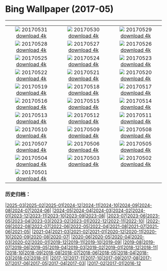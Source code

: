 # Bing Wallpaper (2017-05)
**************
| | | |
|:-:|:-:|:-:|
| ![](https://www.bing.com/az/hprichbg/rb/MtTamVideo_EN-US10798436683_1920x1080.jpg) 20170531 [download 4k](https://www.bing.com/az/hprichbg/rb/MtTamVideo_EN-US10798436683_UHD.jpg) | ![](https://www.bing.com/az/hprichbg/rb/TempleStreet_EN-US6964048300_1920x1080.jpg) 20170530 [download 4k](https://www.bing.com/az/hprichbg/rb/TempleStreet_EN-US6964048300_UHD.jpg) | ![](https://www.bing.com/az/hprichbg/rb/ArlingtonDrone_EN-US12840808174_1920x1080.jpg) 20170529 [download 4k](https://www.bing.com/az/hprichbg/rb/ArlingtonDrone_EN-US12840808174_UHD.jpg) |
| ![](https://www.bing.com/az/hprichbg/rb/MataderoBridge_EN-US9215461155_1920x1080.jpg) 20170528 [download 4k](https://www.bing.com/az/hprichbg/rb/MataderoBridge_EN-US9215461155_UHD.jpg) | ![](https://www.bing.com/az/hprichbg/rb/BromoJava_EN-US13327758529_1920x1080.jpg) 20170527 [download 4k](https://www.bing.com/az/hprichbg/rb/BromoJava_EN-US13327758529_UHD.jpg) | ![](https://www.bing.com/az/hprichbg/rb/Fiddleheads_EN-US12581425191_1920x1080.jpg) 20170526 [download 4k](https://www.bing.com/az/hprichbg/rb/Fiddleheads_EN-US12581425191_UHD.jpg) |
| ![](https://www.bing.com/az/hprichbg/rb/PyramidsOfMeroe_EN-US10074354144_1920x1080.jpg) 20170525 [download 4k](https://www.bing.com/az/hprichbg/rb/PyramidsOfMeroe_EN-US10074354144_UHD.jpg) | ![](https://www.bing.com/az/hprichbg/rb/BB1883_EN-US15158286681_1920x1080.jpg) 20170524 [download 4k](https://www.bing.com/az/hprichbg/rb/BB1883_EN-US15158286681_UHD.jpg) | ![](https://www.bing.com/az/hprichbg/rb/Dipper_EN-US11520051960_1920x1080.jpg) 20170523 [download 4k](https://www.bing.com/az/hprichbg/rb/Dipper_EN-US11520051960_UHD.jpg) |
| ![](https://www.bing.com/az/hprichbg/rb/LakePowellStorm_EN-US6822865622_1920x1080.jpg) 20170522 [download 4k](https://www.bing.com/az/hprichbg/rb/LakePowellStorm_EN-US6822865622_UHD.jpg) | ![](https://www.bing.com/az/hprichbg/rb/RietvleiNR_EN-US13984689187_1920x1080.jpg) 20170521 [download 4k](https://www.bing.com/az/hprichbg/rb/RietvleiNR_EN-US13984689187_UHD.jpg) | ![](https://www.bing.com/az/hprichbg/rb/Thunderbirds_EN-US12257799708_1920x1080.jpg) 20170520 [download 4k](https://www.bing.com/az/hprichbg/rb/Thunderbirds_EN-US12257799708_UHD.jpg) |
| ![](https://www.bing.com/az/hprichbg/rb/BMXTunnel_EN-US11407579695_1920x1080.jpg) 20170519 [download 4k](https://www.bing.com/az/hprichbg/rb/BMXTunnel_EN-US11407579695_UHD.jpg) | ![](https://www.bing.com/az/hprichbg/rb/Palaon_EN-US11145059144_1920x1080.jpg) 20170518 [download 4k](https://www.bing.com/az/hprichbg/rb/Palaon_EN-US11145059144_UHD.jpg) | ![](https://www.bing.com/az/hprichbg/rb/SpermophilusArmatus_EN-US12133314731_1920x1080.jpg) 20170517 [download 4k](https://www.bing.com/az/hprichbg/rb/SpermophilusArmatus_EN-US12133314731_UHD.jpg) |
| ![](https://www.bing.com/az/hprichbg/rb/PorthminsterBeach_EN-US9087788446_1920x1080.jpg) 20170516 [download 4k](https://www.bing.com/az/hprichbg/rb/PorthminsterBeach_EN-US9087788446_UHD.jpg) | ![](https://www.bing.com/az/hprichbg/rb/IncenseFactory_EN-US12465733494_1920x1080.jpg) 20170515 [download 4k](https://www.bing.com/az/hprichbg/rb/IncenseFactory_EN-US12465733494_UHD.jpg) | ![](https://www.bing.com/az/hprichbg/rb/CheetahMom_EN-US10122059369_1920x1080.jpg) 20170514 [download 4k](https://www.bing.com/az/hprichbg/rb/CheetahMom_EN-US10122059369_UHD.jpg) |
| ![](https://www.bing.com/az/hprichbg/rb/DeltaJunction_EN-US10400798964_1920x1080.jpg) 20170513 [download 4k](https://www.bing.com/az/hprichbg/rb/DeltaJunction_EN-US10400798964_UHD.jpg) | ![](https://www.bing.com/az/hprichbg/rb/VernalFall_EN-US10631212377_1920x1080.jpg) 20170512 [download 4k](https://www.bing.com/az/hprichbg/rb/VernalFall_EN-US10631212377_UHD.jpg) | ![](https://www.bing.com/az/hprichbg/rb/SpringGoat_EN-US7159260528_1920x1080.jpg) 20170511 [download 4k](https://www.bing.com/az/hprichbg/rb/SpringGoat_EN-US7159260528_UHD.jpg) |
| ![](https://www.bing.com/az/hprichbg/rb/WardCharcoalOvens_EN-US14435429327_1920x1080.jpg) 20170510 [download 4k](https://www.bing.com/az/hprichbg/rb/WardCharcoalOvens_EN-US14435429327_UHD.jpg) | ![](https://www.bing.com/az/hprichbg/rb/WoodDucks_EN-US13296832819_1920x1080.jpg) 20170509 [download 4k](https://www.bing.com/az/hprichbg/rb/WoodDucks_EN-US13296832819_UHD.jpg) | ![](https://www.bing.com/az/hprichbg/rb/TaihangMountains_EN-US6666930369_1920x1080.jpg) 20170508 [download 4k](https://www.bing.com/az/hprichbg/rb/TaihangMountains_EN-US6666930369_UHD.jpg) |
| ![](https://www.bing.com/az/hprichbg/rb/WhiteEyedMoray_EN-US10194096653_1920x1080.jpg) 20170507 [download 4k](https://www.bing.com/az/hprichbg/rb/WhiteEyedMoray_EN-US10194096653_UHD.jpg) | ![](https://www.bing.com/az/hprichbg/rb/MorskieOko_EN-US9982151528_1920x1080.jpg) 20170506 [download 4k](https://www.bing.com/az/hprichbg/rb/MorskieOko_EN-US9982151528_UHD.jpg) | ![](https://www.bing.com/az/hprichbg/rb/HenequenCactus_EN-US11064780489_1920x1080.jpg) 20170505 [download 4k](https://www.bing.com/az/hprichbg/rb/HenequenCactus_EN-US11064780489_UHD.jpg) |
| ![](https://www.bing.com/az/hprichbg/rb/SSAtlantis_EN-US8848737137_1920x1080.jpg) 20170504 [download 4k](https://www.bing.com/az/hprichbg/rb/SSAtlantis_EN-US8848737137_UHD.jpg) | ![](https://www.bing.com/az/hprichbg/rb/NavagioBeach_EN-US8854639142_1920x1080.jpg) 20170503 [download 4k](https://www.bing.com/az/hprichbg/rb/NavagioBeach_EN-US8854639142_UHD.jpg) | ![](https://www.bing.com/az/hprichbg/rb/NHMElephants_EN-US9810396474_1920x1080.jpg) 20170502 [download 4k](https://www.bing.com/az/hprichbg/rb/NHMElephants_EN-US9810396474_UHD.jpg) |
| ![](https://www.bing.com/az/hprichbg/rb/QueensParkGlasshouse_EN-US12334827410_1920x1080.jpg) 20170501 [download 4k](https://www.bing.com/az/hprichbg/rb/QueensParkGlasshouse_EN-US12334827410_UHD.jpg) |  |  |

### 历史归档：

|[2025-03](/../2025-03/2025-03.md)|[2025-02](/../2025-02/2025-02.md)|[2025-01](/../2025-01/2025-01.md)|[2024-12](/../2024-12/2024-12.md)|[2024-11](/../2024-11/2024-11.md)|[2024-10](/../2024-10/2024-10.md)|[2024-09](/../2024-09/2024-09.md)|[2024-08](/../2024-08/2024-08.md)|[2024-07](/../2024-07/2024-07.md)|[2024-06](/../2024-06/2024-06.md)|
|[2024-05](/../2024-05/2024-05.md)|[2024-04](/../2024-04/2024-04.md)|[2024-03](/../2024-03/2024-03.md)|[2024-02](/../2024-02/2024-02.md)|[2024-01](/../2024-01/2024-01.md)|[2023-12](/../2023-12/2023-12.md)|[2023-11](/../2023-11/2023-11.md)|[2023-10](/../2023-10/2023-10.md)|[2023-09](/../2023-09/2023-09.md)|[2023-08](/../2023-08/2023-08.md)|
|[2023-07](/../2023-07/2023-07.md)|[2023-06](/../2023-06/2023-06.md)|[2023-05](/../2023-05/2023-05.md)|[2023-04](/../2023-04/2023-04.md)|[2023-03](/../2023-03/2023-03.md)|[2023-02](/../2023-02/2023-02.md)|[2023-01](/../2023-01/2023-01.md)|[2022-12](/../2022-12/2022-12.md)|[2022-11](/../2022-11/2022-11.md)|[2022-10](/../2022-10/2022-10.md)|
|[2022-09](/../2022-09/2022-09.md)|[2022-08](/../2022-08/2022-08.md)|[2022-07](/../2022-07/2022-07.md)|[2022-06](/../2022-06/2022-06.md)|[2022-05](/../2022-05/2022-05.md)|[2022-04](/../2022-04/2022-04.md)|[2021-08](/../2021-08/2021-08.md)|[2021-07](/../2021-07/2021-07.md)|[2021-06](/../2021-06/2021-06.md)|[2021-05](/../2021-05/2021-05.md)|
|[2021-04](/../2021-04/2021-04.md)|[2021-03](/../2021-03/2021-03.md)|[2021-02](/../2021-02/2021-02.md)|[2021-01](/../2021-01/2021-01.md)|[2020-12](/../2020-12/2020-12.md)|[2020-11](/../2020-11/2020-11.md)|[2020-10](/../2020-10/2020-10.md)|[2020-09](/../2020-09/2020-09.md)|[2020-08](/../2020-08/2020-08.md)|[2020-07](/../2020-07/2020-07.md)|
|[2020-06](/../2020-06/2020-06.md)|[2020-05](/../2020-05/2020-05.md)|[2020-04](/../2020-04/2020-04.md)|[2020-03](/../2020-03/2020-03.md)|[2020-02](/../2020-02/2020-02.md)|[2020-01](/../2020-01/2020-01.md)|[2019-12](/../2019-12/2019-12.md)|[2019-11](/../2019-11/2019-11.md)|[2019-10](/../2019-10/2019-10.md)|[2019-09](/../2019-09/2019-09.md)|
|[2019-08](/../2019-08/2019-08.md)|[2019-07](/../2019-07/2019-07.md)|[2019-06](/../2019-06/2019-06.md)|[2019-05](/../2019-05/2019-05.md)|[2019-04](/../2019-04/2019-04.md)|[2019-03](/../2019-03/2019-03.md)|[2019-02](/../2019-02/2019-02.md)|[2019-01](/../2019-01/2019-01.md)|[2018-12](/../2018-12/2018-12.md)|[2018-11](/../2018-11/2018-11.md)|
|[2018-10](/../2018-10/2018-10.md)|[2018-09](/../2018-09/2018-09.md)|[2018-08](/../2018-08/2018-08.md)|[2018-07](/../2018-07/2018-07.md)|[2018-06](/../2018-06/2018-06.md)|[2018-05](/../2018-05/2018-05.md)|[2018-04](/../2018-04/2018-04.md)|[2018-03](/../2018-03/2018-03.md)|[2018-02](/../2018-02/2018-02.md)|[2018-01](/../2018-01/2018-01.md)|
|[2017-12](/../2017-12/2017-12.md)|[2017-11](/../2017-11/2017-11.md)|[2017-10](/../2017-10/2017-10.md)|[2017-09](/../2017-09/2017-09.md)|[2017-08](/../2017-08/2017-08.md)|[2017-07](/../2017-07/2017-07.md)|[2017-06](/../2017-06/2017-06.md)|[2017-05](/2017-05.md)|[2017-04](/../2017-04/2017-04.md)|[2017-03](/../2017-03/2017-03.md)|
|[2017-02](/../2017-02/2017-02.md)|[2017-01](/../2017-01/2017-01.md)|[2016-12](/../2016-12/2016-12.md)